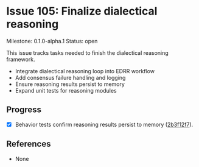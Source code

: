 # Issue 105: Finalize dialectical reasoning
Milestone: 0.1.0-alpha.1
Status: open


This issue tracks tasks needed to finish the dialectical reasoning framework.

- Integrate dialectical reasoning loop into EDRR workflow
- Add consensus failure handling and logging
- Ensure reasoning results persist to memory
- Expand unit tests for reasoning modules

## Progress

- [x] Behavior tests confirm reasoning results persist to memory ([2b3f12f7](../commit/2b3f12f7)).

## References

- None

